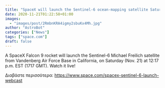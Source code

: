 ```yaml
---
title: "SpaceX will launch the Sentinel-6 ocean-mapping satellite Saturday. Watch it live!"
date: 2020-11-21T01:22:58+01:00
images:
  - "images/post/2RmbnKRA4igmy2sbuKx4Mh.jpg"
author: "AstroBot"
categories: ["News"]
tags: ["space.com"]
draft: false
---
```


A SpaceX Falcon 9 rocket will launch the Sentinel-6 Michael Freilich satellite from Vandenberg Air Force Base in California, on Saturday (Nov. 21) at 12:17 p.m. EST (1717 GMT). Watch it live! 

Διαβάστε περισσότερα: https://www.space.com/spacex-sentinel-6-launch-webcast
